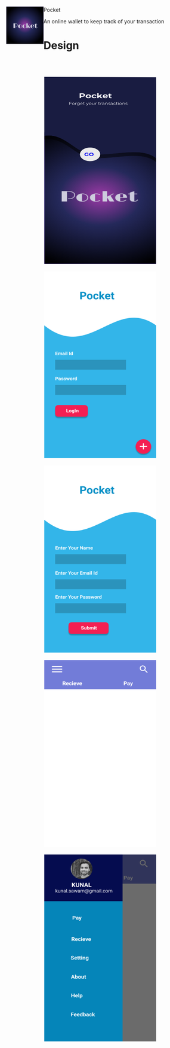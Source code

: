 <p>
  <img align="left" width="100" height="100" src="https://github.com/kumar-kunal/Pocket/blob/master/pocket_design/pocket_icon.png">Pocket
</p>
An online wallet to keep track of your transaction
<h1> Design</h1>

<br><br>
<p align="center">
  <img width="300" height="500" src="https://github.com/kumar-kunal/Pocket/blob/master/pocket_design/Splash.png">
  <br><br>
  <img width="300" height="500" src="https://github.com/kumar-kunal/Pocket/blob/master/pocket_design/Login.png">
  <br><br>
  <img width="300" height="500" src="https://github.com/kumar-kunal/Pocket/blob/master/pocket_design/Signup.png">
 <br><br>
 <img width="300" height="500" src="https://github.com/kumar-kunal/Pocket/blob/master/pocket_design/MainScreen.png">
 <br><br>
 <img width="300" height="500" src="https://github.com/kumar-kunal/Pocket/blob/master/pocket_design/Navigation.png">
</p>

